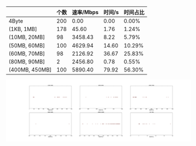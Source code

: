 |   |个数|速率/Mbps|时间/s|时间占比|
|---|---|---|---|---|
|4Byte|200|0.00|0.00|0.00%|
|(1KB, 1MB]|178|45.60|1.76|1.24%|
|(10MB, 20MB]|98|3458.43|8.22|5.79%|
|(50MB, 60MB]|100|4629.94|14.60|10.29%|
|(60MB, 70MB]|98|2126.92|36.67|25.83%|
|(80MB, 90MB]|2|2456.80|0.78|0.55%|
|(400MB, 450MB]|100|5890.40|79.92|56.30%|

![](./速率分布.jpg)
